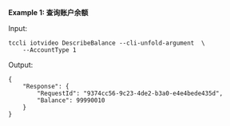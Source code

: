 **Example 1: 查询账户余额**



Input: 

```
tccli iotvideo DescribeBalance --cli-unfold-argument  \
    --AccountType 1
```

Output: 
```
{
    "Response": {
        "RequestId": "9374cc56-9c23-4de2-b3a0-e4e4bede435d",
        "Balance": 99990010
    }
}
```

